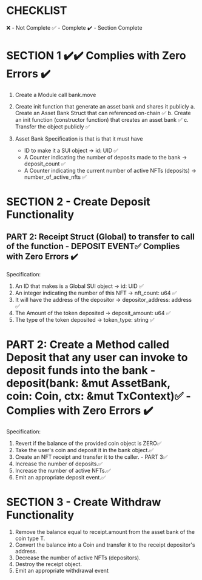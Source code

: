
# CHECKLIST

❌ - Not Complete
✅ - Complete
✔️ - Section Complete

# SECTION 1 ✔️✔️ Complies with Zero Errors ✔️

1. Create a Module call bank.move

2. Create init function that generate an asset bank and shares it publicly
    a. Create an Asset Bank Struct that can referenced on-chain ✅
    b. Create an init function (constructor function) that creates an asset bank ✅
    c. Transfer the object publicly ✅

3. Asset Bank Specification is that is that it must have
    - ID to make it a SUI object -> id: UID ✅
    - A Counter indicating the number of deposits made to the bank -> deposit_count ✅
    - A Counter indicating the current number of active NFTs (deposits) -> number_of_active_nfts ✅

# SECTION 2 - Create Deposit Functionality

## PART 2: Receipt Struct (Global) to transfer to call of the function - DEPOSIT EVENT✅ Complies with Zero Errors ✔️

Specification:

1. An ID that makes is a Global SUI object -> id: UID ✅
2. An integer indicating the number of this NFT -> nft_count: u64 ✅
3. It will have the address of the depositor -> depositor_address: address ✅
4. The Amount of the token deposited -> deposit_amount: u64 ✅
5. The type of the token deposited -> token_type: string ✅

# PART 2: Create a Method called Deposit that any user can invoke to deposit funds into the bank - deposit<T>(bank: &mut AssetBank, coin: Coin<T>, ctx: &mut TxContext)✅ - Complies with Zero Errors ✔️

Specification:

1. Revert if the balance of the provided coin object is ZERO✅
2. Take the user's coin and deposit it in the bank object.✅
3. Create an NFT receipt and transfer it to the caller. - PART 3✅
4. Increase the number of deposits.✅
5. Increase the number of active NFTs.✅
6. Emit an appropriate deposit event.✅

# SECTION 3 - Create Withdraw Functionality

1. Remove the balance equal to receipt.amount from the asset bank of the coin type T.
2. Convert the balance into a Coin and transfer it to the receipt depositor's address.
3. Decrease the number of active NFTs (depositors).
4. Destroy the receipt object.
5. Emit an appropriate withdrawal event
